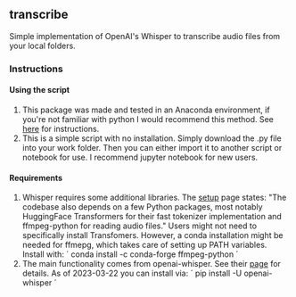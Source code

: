 ## transcribe
Simple implementation of OpenAI's Whisper to transcribe audio files from your local folders. 

### Instructions 
#### Using the script
1. This package was made and tested in an Anaconda environment, if you're not familiar with python I would recommend this method. 
See [here](https://docs.anaconda.com/anaconda/install/index.html) for instructions.
2. This is a simple script with no installation. Simply download the .py file into your work folder. Then you can either import it to another script or notebook for use. I recommend jupyter notebook for new users.
#### Requirements
1. Whisper requires some additional libraries. The [setup](https://github.com/openai/whisper#setup) page states: "The codebase also depends on a few Python packages, most notably HuggingFace Transformers for their fast tokenizer implementation and ffmpeg-python for reading audio files."
Users might not need to specifically install Transfomers. However, a conda installation might be needed for ffmepg, which takes care of setting up PATH variables. Install with:
´
 conda install -c conda-forge ffmpeg-python
 ´
3. The main functionality comes from openai-whisper. See their [page](https://github.com/openai/whisper) for details. As of 2023-03-22 you can install via:
´
pip install -U openai-whisper
´

